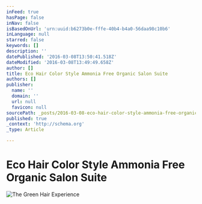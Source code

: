 ```yaml
---
inFeed: true
hasPage: false
inNav: false
isBasedOnUrl: 'urn:uuid:b6273b0e-fffe-40b4-b4a0-56daa98c10b6'
inLanguage: null
starred: false
keywords: []
description: ''
datePublished: '2016-03-08T13:50:41.518Z'
dateModified: '2016-03-08T13:49:49.658Z'
author: []
title: Eco Hair Color Style Ammonia Free Organic Salon Suite
authors: []
publisher:
  name: ''
  domain: ''
  url: null
  favicon: null
sourcePath: _posts/2016-03-08-eco-hair-color-style-ammonia-free-organic-salon-suite.md
published: true
_context: 'http://schema.org'
_type: Article

---
```

# Eco Hair Color Style Ammonia Free Organic Salon Suite
![The Green Hair Experience](https://s3-us-west-2.amazonaws.com/the-grid-img/p/33c361e8e1df210a9b4948830b2f35f94a85c0a3.png)